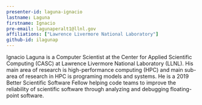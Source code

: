 ```yaml
---
presenter-id: laguna-ignacio
lastname: Laguna
firstname: Ignacio
pre-email: lagunaperalt1@llnl.gov
affiliations: ["Lawrence Livermore National Laboratory"]
github-id: ilagunap
---
```

Ignacio Laguna is a Computer Scientist at the
Center for Applied Scientific Computing (CASC) at Lawrence Livermore
National Laboratory (LLNL). His main area of research is
high-performance computing (HPC) and main sub-area of research in HPC
is programing models and systems. He is a 2019 Better Scientific
Software Fellow helping code teams to improve the reliability of
scientific software through analyzing and debugging floating-point
software.
